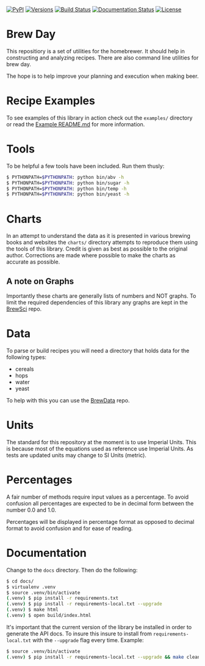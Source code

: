 [![PyPI](https://img.shields.io/pypi/v/brewday.svg)](https://pypi.python.org/pypi/brewday/1.0.0)
[![Versions](https://img.shields.io/pypi/pyversions/brewday.svg)](https://img.shields.io/pypi/pyversions/brewday.svg)
[![Build Status](https://travis-ci.org/chrisgilmerproj/brewday.svg?branch=master)](https://travis-ci.org/chrisgilmerproj/brewday) 
[![Documentation Status](https://readthedocs.org/projects/brewday/badge/?version=latest)](http://brewday.readthedocs.org/en/latest/?badge=latest)
[![License](https://img.shields.io/pypi/l/brewday.svg)](https://opensource.org/licenses/MIT)

# Brew Day

This repositiory is a set of utilities for the homebrewer.  It should help in
constructing and analyzing recipes.  There are also command line utilities for
brew day.

The hope is to help improve your planning and execution when making beer.

# Recipe Examples

To see examples of this library in action check out the `examples/` directory or
read the [Example README.md](./examples/README.md) for more information.

# Tools

To be helpful a few tools have been included.  Run them thusly:

```sh
$ PYTHONPATH=$PYTHONPATH: python bin/abv -h
$ PYTHONPATH=$PYTHONPATH: python bin/sugar -h
$ PYTHONPATH=$PYTHONPATH: python bin/temp -h
$ PYTHONPATH=$PYTHONPATH: python bin/yeast -h
```

# Charts

In an attempt to understand the data as it is presented in various brewing
books and websites the `charts/` directory attempts to reproduce them using
the tools of this library.  Credit is given as best as possible to the
original author.  Corrections are made where possible to make the charts as
accurate as possible.

## A note on Graphs

Importantly these charts are generally lists of numbers and NOT graphs.
To limit the required dependencies of this library any graphs are kept
in the [BrewSci](https://github.com/chrisgilmerproj/brewsci) repo.

# Data

To parse or build recipes you will need a directory that holds data for the
following types:

- cereals
- hops
- water
- yeast

To help with this you can use the [BrewData](https://github.com/chrisgilmerproj/brewdata) repo.

# Units

The standard for this repository at the moment is to use Imperial Units.  This
is because most of the equations used as reference use Imperial Units.  As
tests are updated units may change to SI Units (metric).

# Percentages

A fair number of methods require input values as a percentage.  To avoid confusion
all percentages are expected to be in decimal form between the number 0.0
and 1.0.

Percentages will be displayed in percentage format as opposed to decimal
format to avoid confusion and for ease of reading.

# Documentation

Change to the `docs` directory.  Then do the following:

```sh
$ cd docs/
$ virtualenv .venv
$ source .venv/bin/activate
(.venv) $ pip install -r requirements.txt
(.venv) $ pip install -r requirements-local.txt --upgrade
(.venv) $ make html
(.venv) $ open build/index.html
```

It's important that the current version of the library be installed in order
to generate the API docs.  To insure this insure to install from
`requirements-local.txt` with the `--upgrade` flag every time.  Example:

```sh
$ source .venv/bin/activate
(.venv) $ pip install -r requirements-local.txt --upgrade && make clean html
```
